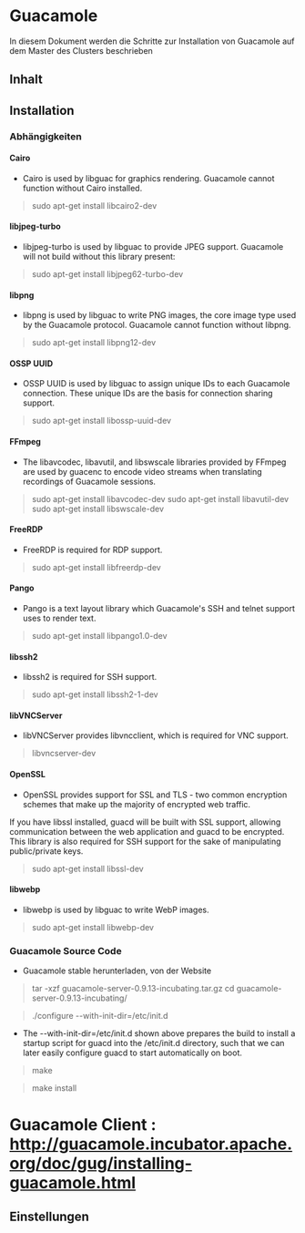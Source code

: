 # Guacamole
In diesem Dokument werden die Schritte zur Installation von Guacamole auf dem Master des Clusters beschrieben

## Inhalt

## Installation

### Abhängigkeiten

#### Cairo
* Cairo is used by libguac for graphics rendering. Guacamole cannot function without Cairo installed.
> sudo apt-get install libcairo2-dev

#### libjpeg-turbo
* libjpeg-turbo is used by libguac to provide JPEG support. Guacamole will not build without this library present:
> sudo apt-get install libjpeg62-turbo-dev


#### libpng
* libpng is used by libguac to write PNG images, the core image type used by the Guacamole protocol. Guacamole cannot function without libpng.
> sudo apt-get install 	libpng12-dev

#### OSSP UUID
* OSSP UUID is used by libguac to assign unique IDs to each Guacamole connection. These unique IDs are the basis for connection sharing support.
> sudo apt-get install 	libossp-uuid-dev

#### FFmpeg
* The libavcodec, libavutil, and libswscale libraries provided by FFmpeg are used by guacenc to encode video streams when translating recordings of Guacamole sessions. 
> sudo apt-get install libavcodec-dev
> sudo apt-get install libavutil-dev
> sudo apt-get install libswscale-dev

#### FreeRDP
* FreeRDP is required for RDP support.
> sudo apt-get install libfreerdp-dev

#### Pango
* Pango is a text layout library which Guacamole's SSH and telnet support uses to render text.
> sudo apt-get install 	libpango1.0-dev

#### libssh2
* libssh2 is required for SSH support.
> sudo apt-get install libssh2-1-dev

#### libVNCServer
* libVNCServer provides libvncclient, which is required for VNC support.
> libvncserver-dev

#### OpenSSL
* OpenSSL provides support for SSL and TLS - two common encryption schemes that make up the majority of encrypted web traffic.

If you have libssl installed, guacd will be built with SSL support, allowing communication between the web application and guacd to be encrypted. This library is also required for SSH support for the sake of manipulating public/private keys.
> sudo apt-get install 	libssl-dev

#### libwebp
* libwebp is used by libguac to write WebP images.
> sudo apt-get install libwebp-dev

### Guacamole Source Code
* Guacamole stable herunterladen, von der Website

> tar -xzf guacamole-server-0.9.13-incubating.tar.gz
> cd guacamole-server-0.9.13-incubating/

>  ./configure --with-init-dir=/etc/init.d
* The --with-init-dir=/etc/init.d shown above prepares the build to install a startup script for guacd into the /etc/init.d directory, such that we can later easily configure guacd to start automatically on boot.

> make

> make install


# Guacamole Client : http://guacamole.incubator.apache.org/doc/gug/installing-guacamole.html

## Einstellungen
